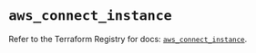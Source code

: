# `aws_connect_instance`

Refer to the Terraform Registry for docs: [`aws_connect_instance`](https://registry.terraform.io/providers/hashicorp/aws/5.90.1/docs/resources/connect_instance).
